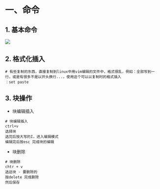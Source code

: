 # 一、命令
## 1. 基本命令
![](..\..\\study_note_access\linux\vi命令.png)

## 2. 格式化插入
```shell
# 有些复制的东西，直接复制到linux中用vim编辑的文件中，格式很乱，例如：全部写到一行，或是有很多不是以开头换行...，使用这个可以以复制时的格式插入
：set paste
```

## 3. 块操作
- 块编辑插入
```shell
# 块编辑插入
ctrl+v
选择块
选完后按大写的I，进入编辑模式
编辑完后按esc 完成块的编辑
```
- 块删除
```shell
# 块删除
chtr + v
选这块 - 要删除的
按delete 完成删除
然后保存
```